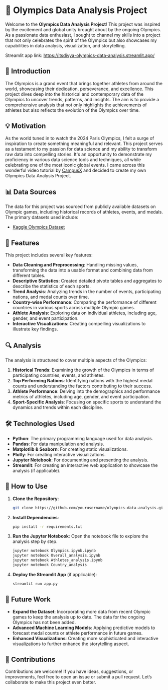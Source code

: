 # 🏅 Olympics Data Analysis Project

Welcome to the **Olympics Data Analysis Project**! This project was inspired by the excitement and global unity brought about by the ongoing Olympics. As a passionate data enthusiast, I sought to channel my skills into a project that not only celebrates the spirit of the Olympics but also showcases my capabilities in data analysis, visualization, and storytelling.

Streamlit app link: https://itsdivya-olympics-data-analysis.streamlit.app/

## 🎉 Introduction

The Olympics is a grand event that brings together athletes from around the world, showcasing their dedication, perseverance, and excellence. This project dives deep into the historical and contemporary data of the Olympics to uncover trends, patterns, and insights. The aim is to provide a comprehensive analysis that not only highlights the achievements of athletes but also reflects the evolution of the Olympics over time.

## 💡 Motivation

As the world tuned in to watch the 2024 Paris Olympics, I felt a surge of inspiration to create something meaningful and relevant. This project serves as a testament to my passion for data science and my ability to transform raw data into compelling stories. It's an opportunity to demonstrate my proficiency in various data science tools and techniques, all while celebrating one of the most iconic global events. I came across this wonderful video tutorial by [CampusX](https://youtu.be/5nQXhusiu7s?si=jSOwqbdqgiZncUet) and decided to create my own Olympics Data Analysis Project.

## 📊 Data Sources

The data for this project was sourced from publicly available datasets on Olympic games, including historical records of athletes, events, and medals. The primary datasets used include:

- [Kaggle Olympics Dataset](https://www.kaggle.com/datasets/muhammadehsan000/olympic-historical-dataset-1896-2020/data)

## 🚀 Features

This project includes several key features:

- **Data Cleaning and Preprocessing**: Handling missing values, transforming the data into a usable format and combining data from different tables.
- **Descriptive Statistics**: Created detailed pivote tables and aggregates to describe the statistics of each sports.
- **Trend Analysis**: Analyzing trends in the number of events, participating nations, and medal counts over time.
- **Country-wise Performance**: Comparing the performance of different countries in various sports across multiple Olympic games.
- **Athlete Analysis**: Exploring data on individual athletes, including age, gender, and event participation.
- **Interactive Visualizations**: Creating compelling visualizations to illustrate key findings.

## 🔍 Analysis

The analysis is structured to cover multiple aspects of the Olympics:

1. **Historical Trends**: Examining the growth of the Olympics in terms of participating countries, events, and athletes.
2. **Top Performing Nations**: Identifying nations with the highest medal counts and understanding the factors contributing to their success.
3. **Athlete Performance**: Delving into the demographics and performance metrics of athletes, including age, gender, and event participation.
4. **Sport-Specific Analysis**: Focusing on specific sports to understand the dynamics and trends within each discipline.

## 🛠️ Technologies Used

- **Python**: The primary programming language used for data analysis.
- **Pandas**: For data manipulation and analysis.
- **Matplotlib & Seaborn**: For creating static visualizations.
- **Plotly**: For creating interactive visualizations.
- **Jupyter Notebook**: For documenting and presenting the analysis.
- **Streamlit**: For creating an interactive web application to showcase the analysis (if applicable).

## 📝 How to Use

1. **Clone the Repository**:
   ```bash
   git clone https://github.com/yourusername/olympics-data-analysis.git
   ```
2. **Install Dependencies**:
   ```bash
   pip install -r requirements.txt
   ```
3. **Run the Jupyter Notebook**:
   Open the notebook file to explore the analysis step by step.
   ```bash
   jupyter notebook Olympics.ipynb.ipynb
   jupyter notebook Overall_analysis.ipynb
   jupyter notebook Athletes_analysis.ipynb
   jupyter notebook Country_analysis
   ```
4. **Deploy the Streamlit App** (if applicable):
   ```bash
   streamlit run app.py
   ```

## 🔮 Future Work

- **Expand the Dataset**: Incorporating more data from recent Olympic games to keep the analysis up to date. The data for the ongoing Olympics has not been added.
- **Advanced Machine Learning Models**: Applying predictive models to forecast medal counts or athlete performance in future games.
- **Enhanced Visualizations**: Creating more sophisticated and interactive visualizations to further enhance the storytelling aspect.

## 🤝 Contributions

Contributions are welcome! If you have ideas, suggestions, or improvements, feel free to open an issue or submit a pull request. Let’s collaborate to make this project even better.
